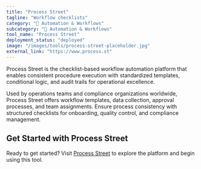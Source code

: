 ```yaml
---
title: "Process Street"
tagline: "Workflow checklists"
category: "🔄 Automation & Workflows"
subcategory: "🔄 Automation & Workflows"
tool_name: "Process Street"
deployment_status: "deployed"
image: "/images/tools/process-street-placeholder.jpg"
external_link: "https://www.process.st"
---
```

Process Street is the checklist-based workflow automation platform that enables consistent procedure execution with standardized templates, conditional logic, and audit trails for operational excellence.

Used by operations teams and compliance organizations worldwide, Process Street offers workflow templates, data collection, approval processes, and team assignments. Ensure process consistency with structured checklists for onboarding, quality control, and compliance management.

## Get Started with Process Street

Ready to get started? Visit [Process Street](https://www.process.st) to explore the platform and begin using this tool.